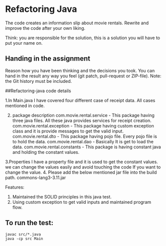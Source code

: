 # Refactoring Java

The code creates an information slip about movie rentals.
Rewrite and improve the code after your own liking.

Think: you are responsible for the solution, this is a solution you will have to put your name on.


## Handing in the assignment

Reason how you have been thinking and the decisions you took. 
You can hand in the result any way you feel (git patch, pull-request or ZIP-file).
Note: the Git history must be included.




##Refactoring-java code details

1.In Main.java I have covered four different case of receipt data. All cases mentioned in code.

2. package description
com.movie.rental.service - This package having three java files. All these java provides services for receipt creation.
com.movie.rental.exception - This package having custom exception class and it is provide messages to get the valid input.
com.movie.rental.dto - This package having pojo file. Every pojo file is to hold the data.
com.movie.rental.dao - Basically It is get to load the data.
com.movie.rental.constants - This package is having constant java and holding the constant values.

3.Properties
I have a property file and it is used to get the constant values.
we can change the values easily and avoid touching the code If you want to change the value.
4. Please add the below mentioned jar file into the build path.
commons-lang3-3.11.jar

Features:
1. Maintained the SOLID principles in this java test.
2. Using custom exception to get valid inputs and maintained program flow. 



## To run the test:

```
javac src/*.java
java -cp src Main
```
